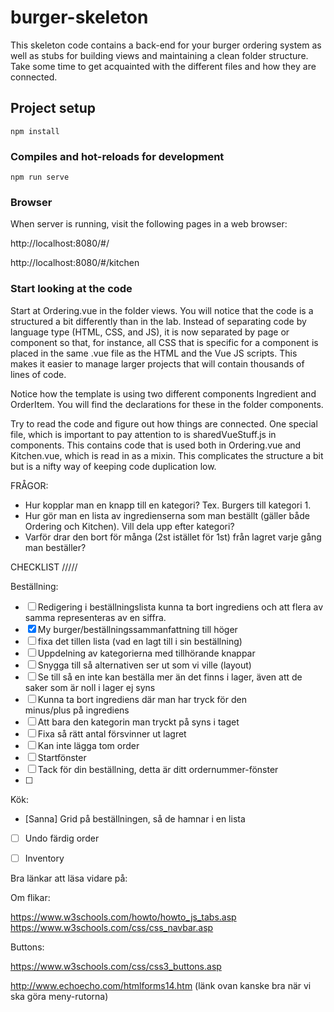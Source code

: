 # burger-skeleton

This skeleton code contains a back-end for your burger ordering system as well as stubs for building views and maintaining a clean folder structure. Take some time to get acquainted with the different files and how they are connected.

## Project setup
```
npm install
```

### Compiles and hot-reloads for development
```
npm run serve
```

### Browser

When server is running, visit the following pages in a web browser:

http://localhost:8080/#/

http://localhost:8080/#/kitchen

### Start looking at the code

Start at Ordering.vue in the folder views. You will notice that the code is a structured a bit differently than in the lab. Instead of separating code by language type (HTML, CSS, and JS), it is now separated by page or component so that, for instance, all CSS that is specific for a component is placed in the same .vue file as the HTML and the Vue JS scripts. This makes it easier to manage larger projects that will contain thousands of lines of code.

Notice how the template is using two different components Ingredient and OrderItem. You will find the declarations for these in the folder components.

Try to read the code and figure out how things are connected. One special file, which is important to pay attention to is sharedVueStuff.js in components. This contains code that is used both in Ordering.vue and Kitchen.vue, which is read in as a mixin. This complicates the structure a bit but is a nifty way of keeping code duplication low.

FRÅGOR:
- Hur kopplar man en knapp till en kategori? Tex. Burgers till kategori 1.
- Hur gör man en lista av ingredienserna som man beställt (gäller både Ordering och Kitchen). Vill dela upp efter kategori?
- Varför drar den bort för många (2st istället för 1st) från lagret varje gång man beställer?

CHECKLIST
/////

Beställning:
- [ ] Redigering i beställningslista
      kunna ta bort ingrediens och att flera av samma representeras av en siffra.
- [x] My burger/beställningssammanfattning till höger
- [ ] fixa det tillen lista (vad en lagt till i sin beställning)
- [ ] Uppdelning av kategorierna med tillhörande knappar
- [ ] Snygga till så alternativen ser ut som vi ville (layout)
- [ ] Se till så en inte kan beställa mer än det finns i lager, även
      att de saker som är noll i lager ej syns
- [ ] Kunna ta bort ingrediens där man har tryck för den  
      minus/plus på ingrediens
- [ ] Att bara den kategorin man tryckt på syns i taget
- [ ] Fixa så rätt antal försvinner ut lagret
- [ ] Kan inte lägga tom order
- [ ] Startfönster
- [ ] Tack för  din beställning, detta är ditt ordernummer-fönster
- [ ]

Kök:
- [Sanna] Grid på beställningen, så de hamnar i en lista
- [ ] Undo färdig order
- [ ] Inventory


Bra länkar att läsa vidare på:

Om flikar:


https://www.w3schools.com/howto/howto_js_tabs.asp
https://www.w3schools.com/css/css_navbar.asp


Buttons:

https://www.w3schools.com/css/css3_buttons.asp

http://www.echoecho.com/htmlforms14.htm
(länk ovan kanske bra när vi ska göra meny-rutorna)
